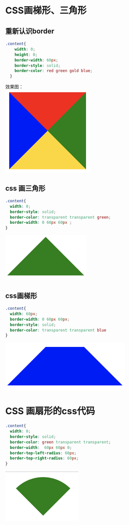 # CSS画梯形、三角形
## 重新认识border
```css
.content{
    width: 0;
    height: 0;
    border-width: 60px;
    border-style: solid;
    border-color: red green gold blue;
  }
```
效果图：  
![](./img/border.png)
## css 画三角形
```css
.content{
  width: 0;
  border-style: solid;
  border-color: transparent transparent green;
  border-width: 0 60px 60px ;
}
```
![](./img/triangle.png)
## css画梯形
```css
.content{
  width: 60px;
  border-width: 0 60px 60px;
  border-style: solid;
  border-color: transparent transparent blue
}
```
![](./img/tixing.png)
# CSS 画扇形的css代码
```css
.content{
  width: 0;
  border-style: solid;
  border-color: green transparent transparent;
  border-width:  60px 60px 0;
  border-top-left-radius: 60px;
  border-top-right-radius: 60px;
}
```
![](./img/sector.png)
